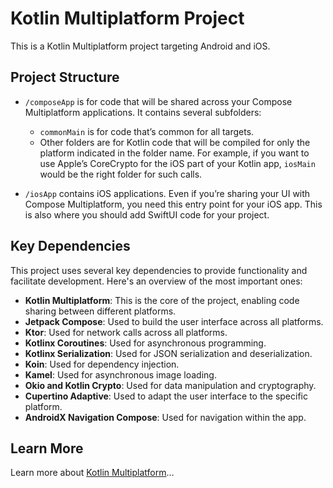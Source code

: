# Kotlin Multiplatform Project

This is a Kotlin Multiplatform project targeting Android and iOS.

## Project Structure

* `/composeApp` is for code that will be shared across your Compose Multiplatform applications. It contains several subfolders:
  - `commonMain` is for code that’s common for all targets.
  - Other folders are for Kotlin code that will be compiled for only the platform indicated in the folder name. For example, if you want to use Apple’s CoreCrypto for the iOS part of your Kotlin app, `iosMain` would be the right folder for such calls.

* `/iosApp` contains iOS applications. Even if you’re sharing your UI with Compose Multiplatform, you need this entry point for your iOS app. This is also where you should add SwiftUI code for your project.

## Key Dependencies

This project uses several key dependencies to provide functionality and facilitate development. Here's an overview of the most important ones:

- **Kotlin Multiplatform**: This is the core of the project, enabling code sharing between different platforms.
- **Jetpack Compose**: Used to build the user interface across all platforms.
- **Ktor**: Used for network calls across all platforms.
- **Kotlinx Coroutines**: Used for asynchronous programming.
- **Kotlinx Serialization**: Used for JSON serialization and deserialization.
- **Koin**: Used for dependency injection.
- **Kamel**: Used for asynchronous image loading.
- **Okio and Kotlin Crypto**: Used for data manipulation and cryptography.
- **Cupertino Adaptive**: Used to adapt the user interface to the specific platform.
- **AndroidX Navigation Compose**: Used for navigation within the app.

## Learn More

Learn more about [Kotlin Multiplatform](https://www.jetbrains.com/help/kotlin-multiplatform-dev/get-started.html)…